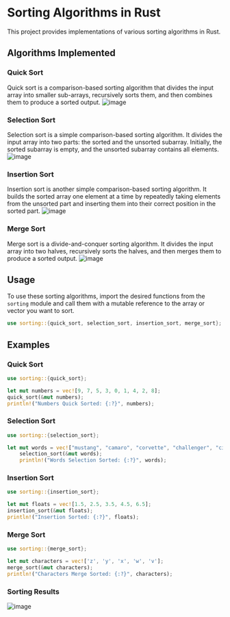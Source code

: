 # Sorting Algorithms in Rust

This project provides implementations of various sorting algorithms in Rust.

## Algorithms Implemented

### Quick Sort

Quick sort is a comparison-based sorting algorithm that divides the input array into smaller sub-arrays, recursively sorts them, and then combines them to produce a sorted output.
![image](https://github.com/zhanarys000/sortingb2/assets/124418761/488786ac-c5f4-4955-89e1-74a62793dd8f)

### Selection Sort

Selection sort is a simple comparison-based sorting algorithm. It divides the input array into two parts: the sorted and the unsorted subarray. Initially, the sorted subarray is empty, and the unsorted subarray contains all elements.
![image](https://github.com/zhanarys000/sortingb2/assets/124418761/26a0aeb4-fd00-4eb8-86b4-011eafe2ac70)

### Insertion Sort

Insertion sort is another simple comparison-based sorting algorithm. It builds the sorted array one element at a time by repeatedly taking elements from the unsorted part and inserting them into their correct position in the sorted part.
![image](https://github.com/zhanarys000/sortingb2/assets/124418761/d194813d-a19a-4ccb-88ee-dafe1f521791)

### Merge Sort

Merge sort is a divide-and-conquer sorting algorithm. It divides the input array into two halves, recursively sorts the halves, and then merges them to produce a sorted output.
![image](https://github.com/zhanarys000/sortingb2/assets/124418761/3176ccd5-82db-44fc-bc0d-026a5d9ed285)

## Usage

To use these sorting algorithms, import the desired functions from the `sorting` module and call them with a mutable reference to the array or vector you want to sort.

```rust
use sorting::{quick_sort, selection_sort, insertion_sort, merge_sort};
```
## Examples

### Quick Sort

```rust
use sorting::{quick_sort};

let mut numbers = vec![9, 7, 5, 3, 0, 1, 4, 2, 8];
quick_sort(&mut numbers);
println!("Numbers Quick Sorted: {:?}", numbers);
```
### Selection Sort

```rust
use sorting::{selection_sort};

let mut words = vec!["mustang", "camaro", "corvette", "challenger", "civic"];
    selection_sort(&mut words);
    println!("Words Selection Sorted: {:?}", words);
````
### Insertion Sort

```rust
use sorting::{insertion_sort};

let mut floats = vec![1.5, 2.5, 3.5, 4.5, 6.5];
insertion_sort(&mut floats);
println!("Insertion Sorted: {:?}", floats);
```
### Merge Sort

```rust
use sorting::{merge_sort};

let mut characters = vec!['z', 'y', 'x', 'w', 'v'];
merge_sort(&mut characters);
println!("Characters Merge Sorted: {:?}", characters);
```
### Sorting Results
![image](https://github.com/zhanarys000/sortingb2/assets/124418761/440b72fb-8396-4c07-8f28-a6753720ed41)






